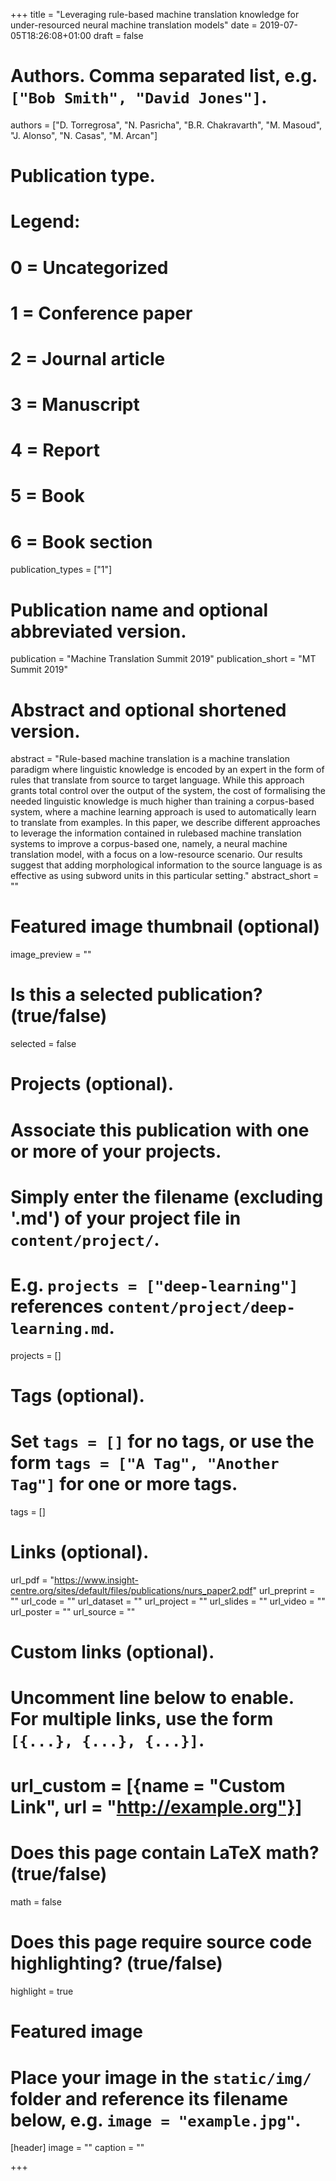 +++
title = "Leveraging rule-based machine translation knowledge for under-resourced neural machine translation models"
date = 2019-07-05T18:26:08+01:00
draft = false

# Authors. Comma separated list, e.g. `["Bob Smith", "David Jones"]`.
authors = ["D. Torregrosa", "N. Pasricha", "B.R. Chakravarth", "M. Masoud", "J. Alonso", "N. Casas", "M. Arcan"]

# Publication type.
# Legend:
# 0 = Uncategorized
# 1 = Conference paper
# 2 = Journal article
# 3 = Manuscript
# 4 = Report
# 5 = Book
# 6 = Book section
publication_types = ["1"]

# Publication name and optional abbreviated version.
publication = "Machine Translation Summit 2019"
publication_short = "MT Summit 2019"

# Abstract and optional shortened version.
abstract = "Rule-based machine translation is a machine translation paradigm where linguistic knowledge is encoded by an expert in the form of rules that translate from source to target language. While this approach grants total control over the output of the system, the cost of formalising the needed linguistic knowledge is much higher than training a corpus-based system, where a machine learning approach is used to automatically learn to translate from examples. In this paper, we describe different approaches to leverage the information contained in rulebased machine translation systems to improve a corpus-based one, namely, a neural machine translation model, with a focus on a low-resource scenario. Our results suggest that adding morphological information to the source language is as effective as using subword units in this particular setting."
abstract_short = ""

# Featured image thumbnail (optional)
image_preview = ""

# Is this a selected publication? (true/false)
selected = false

# Projects (optional).
#   Associate this publication with one or more of your projects.
#   Simply enter the filename (excluding '.md') of your project file in `content/project/`.
#   E.g. `projects = ["deep-learning"]` references `content/project/deep-learning.md`.
projects = []

# Tags (optional).
#   Set `tags = []` for no tags, or use the form `tags = ["A Tag", "Another Tag"]` for one or more tags.
tags = []

# Links (optional).
url_pdf = "https://www.insight-centre.org/sites/default/files/publications/nurs_paper2.pdf"
url_preprint = ""
url_code = ""
url_dataset = ""
url_project = ""
url_slides = ""
url_video = ""
url_poster = ""
url_source = ""

# Custom links (optional).
#   Uncomment line below to enable. For multiple links, use the form `[{...}, {...}, {...}]`.
# url_custom = [{name = "Custom Link", url = "http://example.org"}]

# Does this page contain LaTeX math? (true/false)
math = false

# Does this page require source code highlighting? (true/false)
highlight = true

# Featured image
# Place your image in the `static/img/` folder and reference its filename below, e.g. `image = "example.jpg"`.
[header]
image = ""
caption = ""

+++
